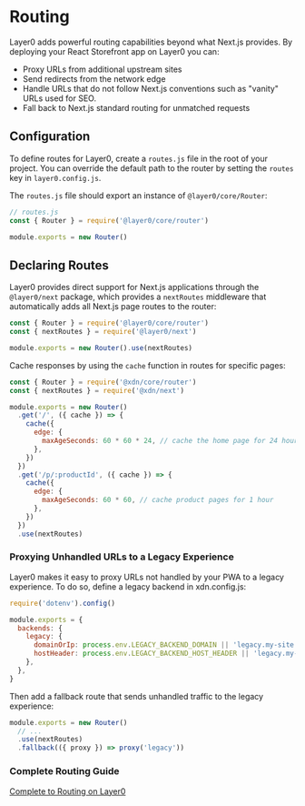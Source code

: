 # Routing

Layer0 adds powerful routing capabilities beyond what Next.js provides. By deploying your React Storefront app on Layer0 you can:

- Proxy URLs from additional upstream sites
- Send redirects from the network edge
- Handle URLs that do not follow Next.js conventions such as "vanity" URLs used for SEO.
- Fall back to Next.js standard routing for unmatched requests

## Configuration

To define routes for Layer0, create a `routes.js` file in the root of your project. You can override the default path to the router by setting the `routes` key in `layer0.config.js`.

The `routes.js` file should export an instance of `@layer0/core/Router`:

```js
// routes.js
const { Router } = require('@layer0/core/router')

module.exports = new Router()
```

## Declaring Routes

Layer0 provides direct support for Next.js applications through the `@layer0/next` package, which provides a `nextRoutes` middleware that automatically
adds all Next.js page routes to the router:

```js
const { Router } = require('@layer0/core/router')
const { nextRoutes } = require('@layer0/next')

module.exports = new Router().use(nextRoutes)
```

Cache responses by using the `cache` function in routes for specific pages:

```js
const { Router } = require('@xdn/core/router')
const { nextRoutes } = require('@xdn/next')

module.exports = new Router()
  .get('/', ({ cache }) => {
    cache({
      edge: {
        maxAgeSeconds: 60 * 60 * 24, // cache the home page for 24 hours
      },
    })
  })
  .get('/p/:productId', ({ cache }) => {
    cache({
      edge: {
        maxAgeSeconds: 60 * 60, // cache product pages for 1 hour
      },
    })
  })
  .use(nextRoutes)
```

### Proxying Unhandled URLs to a Legacy Experience

Layer0 makes it easy to proxy URLs not handled by your PWA to a legacy experience. To do so, define a legacy backend
in xdn.config.js:

```js
require('dotenv').config()

module.exports = {
  backends: {
    legacy: {
      domainOrIp: process.env.LEGACY_BACKEND_DOMAIN || 'legacy.my-site.com',
      hostHeader: process.env.LEGACY_BACKEND_HOST_HEADER || 'legacy.my-site.com',
    },
  },
}
```

Then add a fallback route that sends unhandled traffic to the legacy experience:

```js
module.exports = new Router()
  // ...
  .use(nextRoutes)
  .fallback(({ proxy }) => proxy('legacy'))
```

### Complete Routing Guide

[Complete to Routing on Layer0](https://docs.layer0.co/guides/routing)

